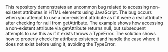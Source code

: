 This repository demonstrates an uncommon bug related to accessing non-existent attributes in HTML elements using JavaScript. The bug occurs when you attempt to use a non-existent attribute as if it were a real attribute after checking for null from getAttribute.  The example shows how accessing a non-existent attribute via getAttribute returns null, but subsequent attempts to use this as if it exists throws a TypeError. The solution shows how to properly check for attribute existence and handle the case where it does not exist before using it, avoiding the TypeError.